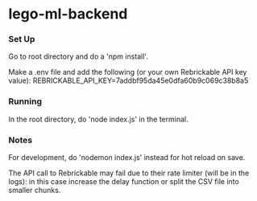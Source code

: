 # lego-ml-backend
### Set Up
Go to root directory and do a 'npm install'. 

Make a .env file and add the following (or your own Rebrickable API key value): REBRICKABLE_API_KEY=7addbf95da45e0dfa60b9c069c38b8a5

### Running
In the root directory, do 'node index.js' in the terminal.

### Notes
For development, do 'nodemon index.js' instead for hot reload on save.

The API call to Rebrickable may fail due to their rate limiter (will be in the logs): in this case increase the delay function or split the CSV file into smaller chunks.
